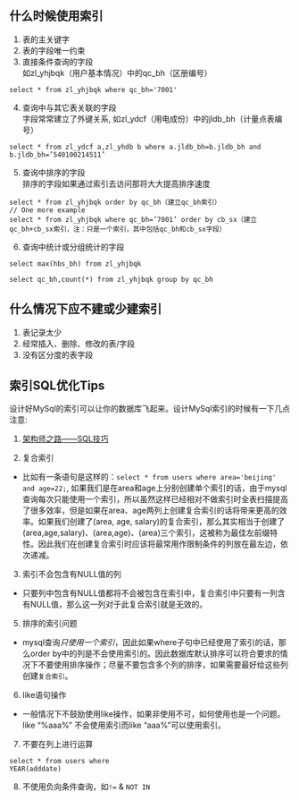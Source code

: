 ## 什么时候使用索引
1. 表的主关键字
2. 表的字段唯一约束
3. 直接条件查询的字段  
如zl_yhjbqk（用户基本情况）中的qc_bh（区册编号）
```
select * from zl_yhjbqk where qc_bh='7001'
```
4. 查询中与其它表关联的字段  
字段常常建立了外键关系, 如zl_ydcf（用电成份）中的jldb_bh（计量点表编号）
```
select * from zl_ydcf a,zl_yhdb b where a.jldb_bh=b.jldb_bh and b.jldb_bh=’540100214511’
```
5. 查询中排序的字段  
排序的字段如果通过索引去访问那将大大提高排序速度
```
select * from zl_yhjbqk order by qc_bh（建立qc_bh索引）
// One more example
select * from zl_yhjbqk where qc_bh=’7001’ order by cb_sx（建立qc_bh+cb_sx索引，注：只是一个索引，其中包括qc_bh和cb_sx字段）
```
6. 查询中统计或分组统计的字段
```
select max(hbs_bh) from zl_yhjbqk

select qc_bh,count(*) from zl_yhjbqk group by qc_bh
```

## 什么情况下应不建或少建索引
1. 表记录太少
2. 经常插入、删除、修改的表/字段
3. 没有区分度的表字段


## 索引SQL优化Tips

设计好MySql的索引可以让你的数据库飞起来。设计MySql索引的时候有一下几点注意:  

1. [架构师之路——SQL技巧](https://mp.weixin.qq.com/s/dGcgts4NNTmVQNRT-j2MZw)

2. 复合索引

- 比如有一条语句是这样的：`select * from users where area='beijing' and age=22;`, 如果我们是在area和age上分别创建单个索引的话，由于mysql查询每次只能使用一个索引，所以虽然这样已经相对不做索引时全表扫描提高了很多效率，但是如果在area、age两列上创建复合索引的话将带来更高的效率。如果我们创建了(area, age, salary)的复合索引，那么其实相当于创建了(area,age,salary)、(area,age)、(area)三个索引，这被称为最佳左前缀特性。因此我们在创建复合索引时应该将最常用作限制条件的列放在最左边，依次递减。

3. 索引不会包含有NULL值的列
- 只要列中包含有NULL值都将不会被包含在索引中，复合索引中只要有一列含有NULL值，那么这一列对于此复合索引就是无效的。

5. 排序的索引问题
- mysql查询*只使用一个索引*，因此如果where子句中已经使用了索引的话，那么order by中的列是不会使用索引的。因此数据库默认排序可以符合要求的情况下不要使用排序操作；尽量不要包含多个列的排序，如果需要最好给这些列创建`复合索引`。

6. like语句操作
- 一般情况下不鼓励使用like操作，如果非使用不可，如何使用也是一个问题。like “%aaa%” 不会使用索引而like “aaa%”可以使用索引。

7. 不要在列上进行运算
```
select * from users where
YEAR(adddate)
```

8. 不使用负向条件查询，如`!=` & `NOT IN`